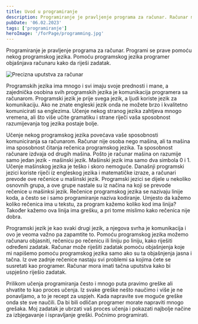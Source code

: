```yaml
---
title: Uvod u programiranje
description: Programiranje je pravljenje programa za računar. Računar može riješiti zadatak samo ako ima tačna uputstva za rješavanje. Ova uputstva u obliku računarskog programa piše programer pomoću programskog jezika. Program je znači uputstvo za riješavanje zadataka.
pubDate: '06.02.2023'
tags: ['programiranje']
heroImage: '/forPage/programming.jpg'
---
```


Programiranje je pravljenje programa za računar. Programi se prave pomoću nekog programskog jezika. Pomoću programskog jezika programer objašnjava računaru kako da riješi zadatak.

![Precizna uputstva za računar](https://docs.google.com/drawings/d/e/2PACX-1vRCiniEmL2Yo_EDDUCzBuDu6C-OvsQhT1SlFkZLYBEAVgvLUFiZ11ndAqUkdSqJTA45iDWGvbce2SSA/pub?w=879&h=321)

Programskih jezika ima mnogo i svi imaju svoje prednosti i mane, a zajednička osobina svih programskih jezika je komunikacija programera sa računarom. Programski jezik je prije svega jezik, a ljudi koriste jezik za komunikaciju. Ako ne znate engleski jezik onda ne možete brzo i kvalitetno komunicirati sa englezima. Učenje nekog stranog jezika zahtjeva mnogo vremena, ali što više učite gramatiku i strane riječi vaša sposobnost razumijevanja tog jezika postaje bolje.

Učenje nekog programskog jezika povećava vaše sposobnosti komuniciranja sa računarom. Računar nije osoba nego mašina, ali ta mašina ima sposobnost čitanja rečenica programskog jezika. Ta sposobnost računare izdvaja od drugih mašina. Pošto je računar mašina on razumije samo jedan jezik - mašinski jezik. Mašinski jezik ima samo dva simbola 0 i 1. Učenje mašinskog jezika je teško i skoro nemoguće. Današnji programski jezici koriste riječi iz engleskog jezika i matematičke izraze, a računari prevode ove rečenice u mašinski jezik. Programski jezici se dijele u nekoliko osnovnih grupa, a ove grupe nastale su iz načina na koji se prevode rečenice u mašinksi jezik. Rečenice programskog jezika se nazivaju linije koda, a često se i samo programiranje naziva kodiranje. Umjesto da kažemo koliko rečenica ima u tekstu, za program kažemo koliko kod ima linija? Također kažemo ova linija ima grešku, a pri tome mislimo kako rečenica nije dobra.

Programski jezik je kao svaki drugi jezik, a njegova svrha je komunikacija i ovo je veoma važno pa zapamtite to. Pomoću programskog jezika možemo računaru objasniti, rečenicu po rečenicu ili liniju po liniju, kako riješiti određeni zadatak. Računar može riješiti zadatak pomoću objašnjenja koje mi napišemo pomoću programskog jezika samo ako su ta objašnjenja jasna i tačna. Iz ove zadnje rečenice nastaju svi problemi sa kojima ćete se susretati kao programer. Računar mora imati tačna uputstva kako bi uspješno riješio zadatak.

Prilikom učenja programiranja često i mnogo puta pravimo greške ali shvatite to kao proces učenja. Iz svake greške nešto naučimo i više je ne ponavljamo, a to je recept za uspjeh. Kada napravite sve moguće greške onda ste sve naučili. Da bi bili odličan programer morate napraviti mnogo grešaka. Moj zadatak je ubrzati vaš proces učenja i pokazati najbolje načine za izbjegavanje i ispravljanje greški. Počnimo programirati.
